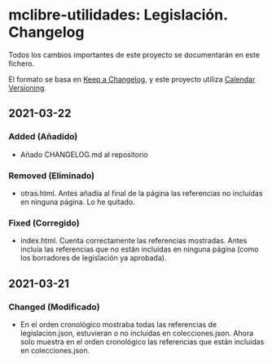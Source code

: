# mclibre-utilidades: Legislación. Changelog
Todos los cambios importantes de este proyecto se documentarán en este fichero.

El formato se basa en [Keep a Changelog](https://keepachangelog.com/en/1.0.0/),
y este proyecto utiliza [Calendar Versioning](https://calver.org/).

## 2021-03-22
### Added (Añadido)
- Añado CHANGELOG.md al repositorio

### Removed (Eliminado)
- otras.html. Antes añadía al final de la página las referencias no incluidas en ninguna página. Lo he quitado.

### Fixed (Corregido)
- index.html. Cuenta correctamente las referencias mostradas. Antes incluía las referencias que no están incluidas en ninguna página (como los borradores de legislación ya aprobada).

## 2021-03-21
### Changed (Modificado)
- En el orden cronológico mostraba todas las referencias de legislacion.json, estuvieran o no incluidas en colecciones.json. Ahora solo muestra en el orden cronológico las referencias que están incluidas en colecciones.json.
